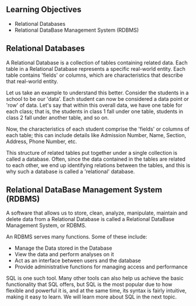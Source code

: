 ## Learning Objectives

* Relational Databases
* Relational DataBase Management System (RDBMS)

## Relational Databases

A Relational Database is a collection of tables containing related data. Each table in a Relational Database represents a specific real-world entity. Each table contains 'fields' or columns, which are characteristics that describe that real-world entity. 

Let us take an example to understand this better. Consider the students in a school to be our 'data'. Each student can now be considered a data point or 'row' of data. Let's say that within this overall data, we have one table for each class; that is, the students in class 1 fall under one table, students in class 2 fall under another table, and so on. 

Now, the characteristics of each student comprise the 'fields' or columns of each table; this can include details like Admission Number, Name, Section, Address, Phone Number, etc. 

This structure of related tables put together under a single collection is called a database. Often, since the data contained in the tables are related to each other, we end up identifying relations between the tables, and this is why such a database is called a 'relational' database. 

## Relational DataBase Management System (RDBMS)

A software that allows us to store, clean, analyze, manipulate, maintain and delete data from a Relational Database is called a Relational DataBase Management System, or RDBMS. 

An RDBMS serves many functions. Some of these include:
* Manage the Data stored in the Database
* View the data and perform analyses on it
* Act as an interface between users and the database
* Provide administrative functions for managing access and performance

SQL is one such tool. Many other tools can also help us achieve the basic functionality that SQL offers, but SQL is the most popular due to how flexible and powerful it is, and at the same time, its syntax is fairly intuitive, making it easy to learn. We will learn more about SQL in the next topic.
